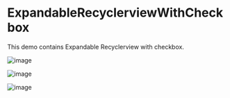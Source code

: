 # ExpandableRecyclerviewWithCheckbox
This demo contains Expandable Recyclerview with checkbox.

![image](https://user-images.githubusercontent.com/108715861/230384473-e1fd3594-f7da-4462-9bad-9325818056fc.png)


![image](https://user-images.githubusercontent.com/108715861/230384601-f199e2ed-c092-41e1-83f9-6ab7afaa4485.png)


![image](https://user-images.githubusercontent.com/108715861/230384753-18bd32be-942c-4c05-9c96-c0efd884519e.png)

